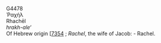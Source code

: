 G4478  
Ῥαχήλ  
Rhachēl  
*hrakh-ale‘*  
Of Hebrew origin \[[7354](h7354) ; *Rachel*, the wife of Jacob: -
Rachel.  
